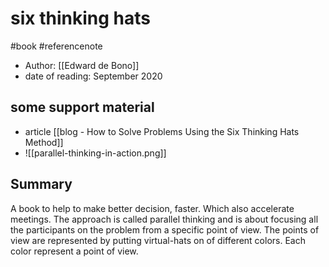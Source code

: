 #  six thinking hats

#book #referencenote

- Author: [[Edward de Bono]]
- date of reading: September 2020

## some support material
- article [[blog - How to Solve Problems Using the Six Thinking Hats Method]]
- ![[parallel-thinking-in-action.png]]

## Summary
A book to help to make better decision, faster. Which also accelerate meetings. 
The approach is called parallel thinking and is about focusing all the participants on the problem from a specific point of view. The points of view are represented by putting virtual-hats on of different colors. Each color represent a point of view.

